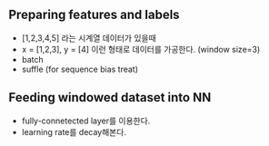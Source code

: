 ## Preparing features and labels
- [1,2,3,4,5] 라는 시계열 데이터가 있을때
- x = [1,2,3], y = [4] 이런 형태로 데이터를 가공한다. (window size=3)
- batch
- suffle (for sequence bias treat)

## Feeding windowed dataset into NN
- fully-connetected layer를 이용한다.
- learning rate를 decay해본다.